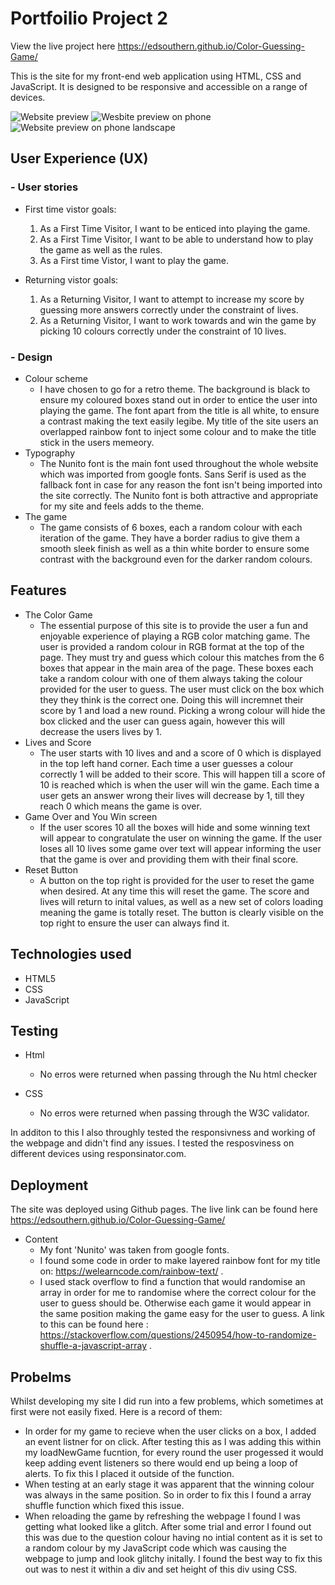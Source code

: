 # Portfoilio Project 2
View the live project here https://edsouthern.github.io/Color-Guessing-Game/

This is the site for my front-end web application using HTML, CSS and JavaScript. It is designed to be responsive and accessible on a range of devices.

![Website preview](home-page.png)
![Wesbite preview on phone](home-page-phone.png)
![Website preview on phone landscape](home-page-phone-landscape.png)

## User Experience (UX)

### - User stories

- First time vistor goals: 
    1. As a First Time Visitor, I want to be enticed into playing the game.
    2. As a First Time Visitor, I want to be able to understand how to play the game as well as the rules.
    4. As a First time Vistor, I want to play the game.

- Returning vistor goals:
    1. As a Returning Visitor, I want to attempt to increase my score by guessing more answers correctly under the constraint of lives.
    2. As a Returning Visitor, I want to work towards and win the game by picking 10 colours correctly under the constraint of 10 lives.

### - Design  

- Colour scheme
    - I have chosen to go for a retro theme. The background is black to ensure my coloured boxes stand out in order to entice the user into playing the game. The font apart from the title is all white, to ensure a contrast making the text easily legibe. My title of the site users an overlapped rainbow font to inject some colour and to make the title stick in the users memeory. 
- Typography
    - The Nunito font is the main font used throughout the whole website which was imported from google fonts. Sans Serif is used as the fallback font in case for any reason the font isn't being imported into the site correctly. The Nunito font is both attractive and appropriate for my site and feels adds to the theme. 
 - The game
    - The game consists of 6 boxes, each a random colour with each iteration of the game. They have a border radius to give them a smooth sleek finish as well as a thin white border to ensure some contrast with the background even for the darker random colours.
    
## Features

- The Color Game
    - The essential purpose of this site is to provide the user a fun and enjoyable experience of playing a RGB color matching game. The user is provided a random colour in RGB format at the top of the page. They must try and guess which colour this matches from the 6 boxes that appear in the main area of the page. These boxes each take a random colour with one of them always taking the colour provided for the user to guess. The user must click on the box which they they think is the correct one. Doing this will incremnet their score by 1 and load a new round. Picking a wrong colour will hide the box clicked and the user can guess again, however this will decrease the users lives by 1. 
- Lives and Score
    - The user starts with 10 lives and and a score of 0 which is displayed in the top left hand corner. Each time a user guesses a colour correctly 1 will be added to their score. This will happen till a score of 10 is reached which is when the user will win the game. Each time a user gets an answer wrong their lives will decrease by 1, till they reach 0 which means the game is over.
- Game Over and You Win screen
    - If the user scores 10 all the boxes will hide and some winning text will appear to congratulate the user on winning the game. If the user loses all 10 lives some game over text will appear informing the user that the game is over and providing them with their final score. 
- Reset Button
    - A button on the top right is provided for the user to reset the game when desired. At any time this will reset the game. The score and lives will return to inital values, as well as a new set of colors loading meaning the game is totally reset. The button is clearly visible on the top right to ensure the user can always find it.

## Technologies used

- HTML5
- CSS
- JavaScript
## Testing

- Html
    - No erros were returned when passing through the Nu html checker 

- CSS
    - No erros were returned when passing through the W3C validator.

In additon to this I also throughly tested the responsivness and working of the webpage and didn't find any issues. I tested the resposviness on different devices using responsinator.com.

## Deployment

The site was deployed using Github pages. The live link can be found here https://edsouthern.github.io/Color-Guessing-Game/

- Content
    - My font 'Nunito' was taken from google fonts. 
    - I found some code in order to make layered rainbow font for my title on: https://welearncode.com/rainbow-text/ .
    - I used stack overflow to find a function that would randomise an array in order for me to randomise where the correct colour for the user to guess should be. Otherwise each game it would appear in the same position making the game easy for the user to guess. A link to this can be found here : https://stackoverflow.com/questions/2450954/how-to-randomize-shuffle-a-javascript-array . 

## Probelms

Whilst developing my site I did run into a few problems, which sometimes at first were not easily fixed. Here is a record of them: 

- In order for my game to recieve when the user clicks on a box, I added an event listner for on click. After testing this as I was adding this within my loadNewGame fucntion, for every round the user progessed it would keep adding event listeners so there would end up being a loop of alerts. To fix this I placed it outside of the function. 
- When testing at an early stage it was apparent that the winning colour was always in the same position. So in order to fix this I found a array shuffle function which fixed this issue. 
- When reloading the game by refreshing the webpage I found I was getting what looked like a glitch. After some trial and error I found out this was due to the question colour having no intial content as it is set to a random colour by my JavaScript code which was causing the webpage to jump and look glitchy initally. I found the best way to fix this out was to nest it within a div and set height of this div using CSS. 